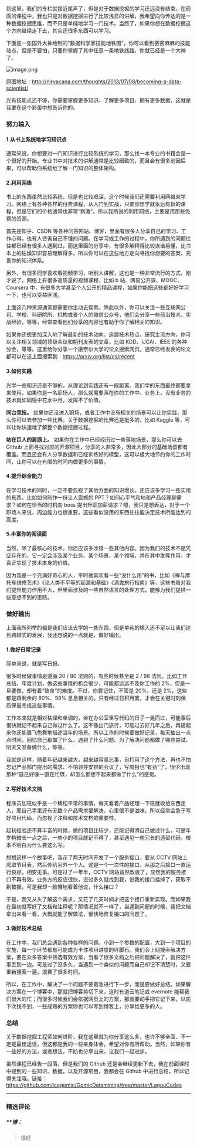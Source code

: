 <p data-nodeid="2">到这里，我们的专栏就接近尾声了，但是对于数据挖掘的学习还远没有结束。在前面的课程中，我也只是对数据挖掘进行了比较浅显的讲解，我希望向你传达的是一种数据挖掘思维，而不只是单纯地学习一门技术。当然了，如果你想在数据挖掘这个方向继续走下去，其实还很多东西可以学习。</p>
<p data-nodeid="692">下面是一张国外大神绘制的“数据科学家技能地铁图”，你可以看到密密麻麻的技能站点，但是不要怕，只要你掌握了其中任意一条地铁线路，你就已经是一个大神了。</p>
<p data-nodeid="693" class=""><img src="https://s0.lgstatic.com/i/image/M00/62/14/Ciqc1F-RR7yAPigmAATjNuiw9dM645.png" alt="image.png" data-nodeid="697"></p>


<p data-nodeid="5">原图地址：<a href="http://nirvacana.com/thoughts/2013/07/08/becoming-a-data-scientist/" data-nodeid="52">http://nirvacana.com/thoughts/2013/07/08/becoming-a-data-scientist/</a></p>
<p data-nodeid="6">光有技能点还不够，你需要掌握更多知识、了解更多项目、拥有更多数据，这就是我要在这个彩蛋中想告诉你的。</p>
<h3 data-nodeid="7">努力输入</h3>
<h4 data-nodeid="8">1.从书上系统地学习知识点</h4>
<p data-nodeid="9">通常来说，你想要对一门知识进行比较系统的学习，那么找一本专业的书籍会是一个很好的开始。专业书中对技术的讲解通常是比较细致的，而且会有很多前因后果，可以帮助你系统地了解一门知识的整体架构。</p>
<h4 data-nodeid="10">2.利用网络</h4>
<p data-nodeid="11">书上的东西虽然比较系统，但是也比较艰深，这个时候我们还需要利用网络来学习。网络上有各种各样的付费课程，从入门到实战，只要你想学就永远有新的课程，但是它们的价格通常也非常“刺激”。所以我所说的利用网络，主要是用那些免费的资源。</p>
<p data-nodeid="12">首先是知乎、CSDN 等各种问答网站、博客，里面有很多人分享自己的学习、工作心得，也有人咨询自己不懂的问题。在学习或工作的过程中，你所遇到的问题往往都已经有很多人遇到过，而这里面的分享中，有很多解释得比较诙谐易懂，比书本上的枯燥知识容易理解得多。所以你可以在这些地方定向寻找你想要的答案、完善你的知识体系。</p>
<p data-nodeid="13">另外，有很多同学喜欢看视频学习，听别人讲解，这也是一种非常流行的方式。刚才说了，网络上有很多高质量的视频课程，比如 b 站、网易公开课、MOOC、Coursera 中，有很多大学甚至个人公开的精品课程，如果你能把这些都好好学习一下，也可以受益匪浅。</p>
<p data-nodeid="14">上面这几种资源通常都需要你主动去探索。除此以外，你可以关注一些互联网公司、学校、科研院所、机构或者个人的微信公众号，他们会分享一些前沿技术、实战经验，等等，经常查看他们分享的内容也有助于你了解相关的知识。</p>
<p data-nodeid="15">如果你还想更加深入地了解最新的技术动向、追踪技术热点、研究主流方向，你可以关注相关领域的顶级会议和期刊发表的文章，比如 KDD、IJCAI、IEEE 的各种分会，等等。这里给你分享一个康奈尔大学的论文搜索网页，通常已经发表的论文都可以在这上面搜索到：<a href="https://arxiv.org/list/cs/recent" data-nodeid="65">https://arxiv.org/list/cs/recent</a></p>
<h4 data-nodeid="16">3.如何实践</h4>
<p data-nodeid="17">光学一些知识还是不够的，从理论到实践还有一段距离。我们学的东西最终都要拿来使用，如果你是一名职场人，那么就需要落在你的工作中、业务上，没有业务的技术就如同镜中花水中月，发挥不了价值。</p>
<p data-nodeid="896" class=""><strong data-nodeid="901">同台竞技。</strong> 如果你还没进入职场，或者工作中没有相关的场景可以让你实践，那么你可以去参加一些比赛。关于数据挖掘的比赛还是挺多的，比如 Kaggle 等，可以让你快速地了解整个数据挖掘过程。</p>

<p data-nodeid="1102" class=""><strong data-nodeid="1107">站在巨人的肩膀上。</strong> 如果你在工作中已经经历过一些落地场景，那么你可以去 Github 上面寻找对应的开源项目，分享的人非常多，因此大部分的基础场景都有覆盖。而且还会有人分享数据和已经训练好的模型，这可以极大地节约你的工作时间，让你可以在有限的时间内做更多的事情。</p>

<h4 data-nodeid="20">4.提升综合能力</h4>
<p data-nodeid="21">在学习技术的同时，一定不要忽视了其他方面的知识增长。还应该多学习一些实用的东西，比如如何制作一份让人震撼的 PPT？如何心平气和地和产品经理聊需求？如何在恰当的时机向 boss 提出升职加薪请求？嗯，我只是想表达，对于一个职场人来说，周边能力也很重要，这些看似没用的东西往往能决定技术所能达到的高度。</p>
<h4 data-nodeid="22">5.丰富你的阅读面</h4>
<p data-nodeid="23">当然，除了最核心的技术，你还应该多涉猎一些其他内容。因为我们的技术不是凭空存在的，它一定会涉及某个业务、某个场景、某个领域，并在其中发挥作用，才真正实现了技术本身的价值。</p>
<p data-nodeid="24">因为我是一个充满好奇心的人，平时就喜欢看一些“没什么用”的书，比如《禅与摩托车维修艺术》《论人类不平等的起源和基础》《酒鬼旅行指南》等，这些书虽对我们提升能力作用不大，但里面涉及的一些自然语言的处理方式，能够为我们提供一些意想不到的思路。</p>
<h3 data-nodeid="25">做好输出</h3>
<p data-nodeid="26">上面我所列举的都是我们应该去学的一些东西，但是单纯的输入还不足以让我们达到跨越式的发展，我还想说的一点就是，做好输出。</p>
<h4 data-nodeid="27">1.做好日常记录</h4>
<p data-nodeid="28">简单来说，就是写日报。</p>
<p data-nodeid="29">很多时候做事情是遵循 20 / 80 法则的，有些时候甚至是 2 / 98 法则。比如工作总结、年度计划，做这些事情的机会很少，可能都远远不及你工作的 2%，但是一旦要做，却有着“致命”的难度。不过，你要记住，不管是 20%，还是 2%，这些都是跟剩余的 80%、98% 息息相关的。只有经过日积月累，才会在关键时刻保质保量完成这些事情。</p>
<p data-nodeid="30">工作本来就是相对枯燥和单调的，坐在办公室里写代码的日子一晃而过，可能事后很快就记不起来自己做过什么了。这不像出门旅行，可能过去好几年之后，再提起来你还能眉飞色舞地描述当年的场景。所以工作的时候要做好记录，每天抽出一点点时间，回忆自己都做了什么、遇到了什么问题、为了解决问题都做了哪些尝试、明天又准备做什么，等等。</p>
<p data-nodeid="31">我就是这样，随着年纪越来越大，越来越容易忘事，自打用了这个方法，再也不怕忘记产品部门提出的需求、不怕领导安排的会议了，写周报也“有劲”了，很少出现那种“自己好像一直在忙碌，却怎么都想不起来都做了什么”的感觉。</p>
<h4 data-nodeid="32">2.写好技术文档</h4>
<p data-nodeid="33">程序员加班似乎是一个稀松平常的事情，每天看着产品经理一下班就收拾东西走人，而自己手里还有无数个产品需求要解决，心里很不是滋味。所以经常会急于写好项目代码，而忽视了注释和技术文档的重要性。</p>
<p data-nodeid="34">起初经验还不算丰富的时候，做的项目比较少，还能记得清自己做过什么，可是年岁稍微长一点之后，一些小的项目就记不得了，甚至遇见一些冗长的遗留代码，根本不明白为什么要这么写。</p>
<p data-nodeid="35">想想这样一个故事吧，我花了两天时间开发了一个服务接口，要从 CCTV 网站上爬取节目表，然后传给另外一个人。这是一个一次性的接口，从那之后接口一直运行良好，相安无事。可是过了一年半，CCTV 网站竟然改版了，显然我的服务接口不再有效。业务方的反应很快，没过多久就找到我，说我的接口挂掉了，获取不到数据，可是我却一脸懵地看着他说，什么接口？</p>
<p data-nodeid="36">于是，我又从头了解这个需求，又花了几天时间才把这个接口重新实现。而如果我在最初就写好了文档和注释呢？那情况就不一样了，当遇到问题的时候，我把文档拿出来看一看，大概就能了解做法，很快地修复接口的问题了。</p>
<h4 data-nodeid="37">3.做好技术总结</h4>
<p data-nodeid="38">在工作中，我们总会遇到各种各样的问题。小到一个参数的配置，大到一个项目的实施，每一个环节都有可能成为卡住项目进度的绊脚石。我们会上网搜索解决方案，要在众多答案中筛选有效方案，当看了很多文档之后把问题解决了，就把这件事丢到一边。可是过了没多久，当遇到一个类似的问题而自己却记不清楚时，又要重新搜索一遍，浪费了很多时间。</p>
<p data-nodeid="39">所以，在工作中，解决了一个问题不要着急进行下一步，而是要做好总结。如果解决方案在一个博客中，那就把博客剪切下来，这时有道云笔记或 evernote 能帮我们很大的忙；而很多时候我们会依据网页上的方案，那就要动手把它记下来，以防下次找不到，一些成熟的方案你也可以写到博客上，分享给更多的人。</p>
<h3 data-nodeid="40">总结</h3>
<p data-nodeid="41">关于数据挖掘工程师如何进阶，我在这里就为你分享这么多，也许不够全面、不一定是最佳途径，但这都是我的一些亲身体会，希望对你有所帮助。当然，如果你有一些好的方法，或者想法，不妨也分享出来，让我们一起进步。</p>
<p data-nodeid="42">虽然课程已经告一段落，但是我们的 Github 还是会继续更新下去，我在前面课时中提到的一些知识、数据，以及开源项目，我都会在 Github 中进行总结，所以记得关注哦。链接：<a href="https://github.com/icegomic/GomicDatamining/tree/master/LagouCodes" data-nodeid="101">https://github.com/icegomic/GomicDatamining/tree/master/LagouCodes</a></p>

---

### 精选评论

##### **博：
> 很好

